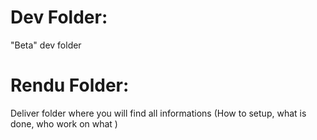 # Dev Folder: 
"Beta" dev folder

# Rendu Folder: 

Deliver folder where you will find all informations
(How to setup, what is done, who work on what )
